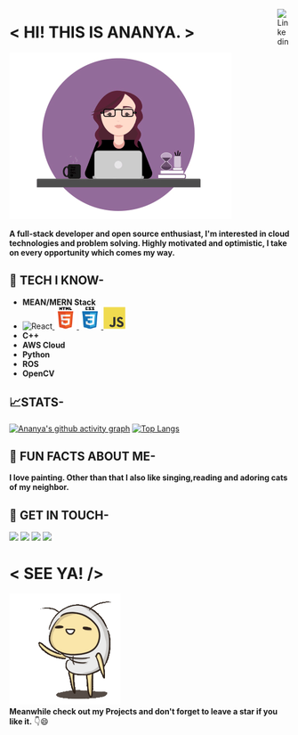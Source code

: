 <a href="https://www.linkedin.com/in/ananya-negi-42922018a/" target="_blank" rel="nofollow"><img align="right" alt="Linkedin" width="22px" src="https://cdn.jsdelivr.net/npm/simple-icons@v3/icons/linkedin.svg" /></a>
<a href="https://www.instagram.com/evidently_ananyaaa/" target="_blank" rel="nofollow"><img align="right" alt="" width="22px" src="https://cdn.jsdelivr.net/npm/simple-icons@v3/icons/instagram.svg" /></a><a href="https://medium.com/@ananya4negi" target="_blank" rel="nofollow"><img align="right" alt="" width="22px" src="https://cdn.jsdelivr.net/npm/simple-icons@v3/icons/medium.svg" /></a>

# < HI! THIS IS ANANYA. >

![cat](https://raw.githubusercontent.com/AnanyaNegi/AnanyaNegi/master/me.gif)

**A full-stack developer and open source enthusiast, I'm interested in cloud technologies and problem solving. Highly motivated and optimistic, I take on every opportunity which comes my way.**

## 🎯 TECH I KNOW-
* **MEAN/MERN Stack** 
* <img src="https://profilinator.rishav.dev/skills-assets/react-original-wordmark.svg" alt="React" width="40" height="40" /><a href="https://www.w3.org/html/" target="_blank"> <img src="https://raw.githubusercontent.com/devicons/devicon/master/icons/html5/html5-original-wordmark.svg" alt="html5" width="40" height="40"/> </a>
<a href="https://www.w3schools.com/css/" target="_blank"> <img src="https://raw.githubusercontent.com/devicons/devicon/master/icons/css3/css3-original-wordmark.svg" alt="css3" width="40" height="40"/> </a>
<a href="https://developer.mozilla.org/en-US/docs/Web/JavaScript" target="_blank"> <img src="https://raw.githubusercontent.com/devicons/devicon/master/icons/javascript/javascript-original.svg" alt="javascript" width="40" height="40"/> </a>
* **C++**
* **AWS Cloud**
* **Python**
* **ROS**
* **OpenCV**

## 📈STATS-
[![Ananya's github activity graph](https://activity-graph.herokuapp.com/graph?username=AnanyaNegi&theme=react-dark)](https://github.com/AnanyaNegi/github-readme-activity-graph)
[![Top Langs](https://github-readme-stats.vercel.app/api/top-langs/?username=AnanyaNegi&layout=compact&theme=midnight-purple)](https://github.com/AnanyaNegi)

## 🎨 FUN FACTS ABOUT ME-
**I love painting. Other than that I also like singing,reading and adoring cats of my neighbor.**

## 📱 GET IN TOUCH-
 <a href="https://www.linkedin.com/in/ananya-negi-42922018a/"><img src="https://img.shields.io/badge/LinkedIn-0077B5?style=for-the-badge&logo=linkedin&logoColor=white" /></a>
 <a href="https://mail.google.com/mail/ananya4negi"><img src="https://img.shields.io/badge/Gmail-D14836?style=for-the-badge&logo=gmail&logoColor=white" /></a>
 <a href="https://ananya-negi.herokuapp.com/"><img src="https://img.shields.io/badge/Website-00A98F?style=for-the-badge&logo=gatsby&logoColor=white" /></a>
 <a href="https://discord.com/channels/@Sakura_san#0401"><img src="https://img.shields.io/badge/Discord-7289DA?style=for-the-badge&logo=discord&logoColor=white" /></a>


# < SEE YA! />
![cat](https://raw.githubusercontent.com/AnanyaNegi/AnanyaNegi/master/a910d345227f1f01c668a691958c23a7_w200.gif)
<br>
**Meanwhile check out my Projects and don't forget to leave a star if you like it.** 👇😄
